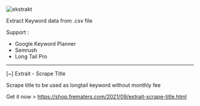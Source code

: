 ![ekstrakt](https://user-images.githubusercontent.com/81598419/133776695-ae423ee4-f4ff-4957-889f-eef1331133d1.jpg)


Extract Keyword data from .csv file

Support :
+ Google Keyword Planner
+ Semrush
+ Long Tail Pro


------------------------------------

[~] Extrait - Scrape Title

Scrape title to be used as longtail keyword without monthly fee 

Get it now > https://shop.frematers.com/2021/09/extrait-scrape-title.html
